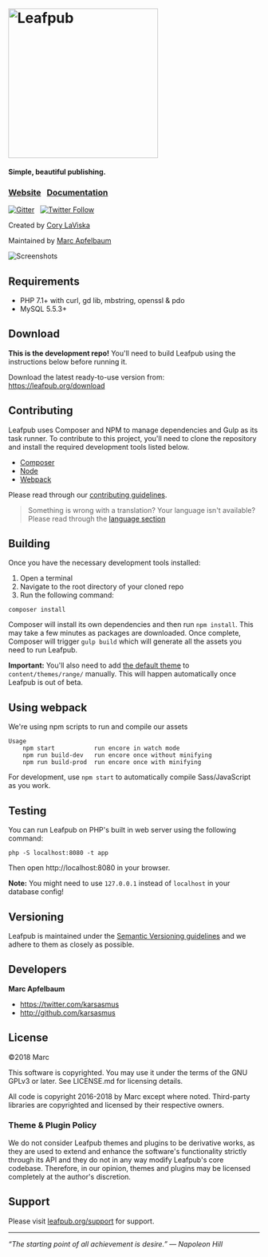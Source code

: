 # <img src="https://leafpub.org/content/uploads/2016/11/leafpub-logo-1.png" alt="Leafpub" width="300">
**Simple, beautiful publishing.**

### [Website](https://leafpub.org/) &nbsp; [Documentation](https://leafpub.org/docs) &nbsp;

[![Gitter](https://badges.gitter.im/Join%20Chat.svg)](https://gitter.im/Leafpub/leafpub)  &nbsp; [![Twitter Follow](https://img.shields.io/twitter/follow/leafpub.svg?style=social&maxAge=3600)](https://twitter.com/leafpub)

Created by [Cory LaViska](https://twitter.com/claviska)

Maintained by [Marc Apfelbaum](https://twitter.com/karsasmus)

![Screenshots](https://leafpub.org/content/uploads/2016/07/homepage-splash.png)

## Requirements

- PHP 7.1+ with curl, gd lib, mbstring, openssl & pdo
- MySQL 5.5.3+

## Download

**This is the development repo!** You'll need to build Leafpub using the instructions below before running it.

Download the latest ready-to-use version from: https://leafpub.org/download

## Contributing

Leafpub uses Composer and NPM to manage dependencies and Gulp as its task runner. To contribute to this project, you'll need to clone the repository and install the required development tools listed below.

- [Composer](https://getcomposer.org/)
- [Node](https://nodejs.org/en/)
- [Webpack](http://webpack.js.org//)

Please read through our [contributing guidelines](https://github.com/leafpub/leafpub/blob/master/.github/CONTRIBUTING.md).

> Something is wrong with a translation? Your language isn't available? Please read through the [language section](https://github.com/leafpub/leafpub/blob/master/.github/CONTRIBUTING.md#languages)

## Building

Once you have the necessary development tools installed:

1. Open a terminal
2. Navigate to the root directory of your cloned repo
3. Run the following command:

```
composer install
```

Composer will install its own dependencies and then run `npm install`. This may take a few minutes as packages are downloaded. Once complete, Composer will trigger `gulp build` which will generate all the assets you need to run Leafpub.

**Important:** You'll also need to add [the default theme](https://github.com/Leafpub/range) to `content/themes/range/` manually. This will happen automatically once Leafpub is out of beta.

## Using webpack

We're using npm scripts to run and compile our assets
```
Usage
    npm start           run encore in watch mode
    npm run build-dev   run encore once without minifying
    npm run build-prod  run encore once with minifying

```

For development, use `npm start` to automatically compile Sass/JavaScript as you work.

## Testing

You can run Leafpub on PHP's built in web server using the following command:

```
php -S localhost:8080 -t app
```

Then open http://localhost:8080 in your browser.

**Note:** You might need to use `127.0.0.1` instead of `localhost` in your database config!

## Versioning

Leafpub is maintained under the [Semantic Versioning guidelines](http://semver.org/) and we adhere to them as closely as possible.

## Developers

**Marc Apfelbaum**

- https://twitter.com/karsasmus
- http://github.com/karsasmus

## License

©2018 Marc

This software is copyrighted. You may use it under the terms of the GNU GPLv3 or later. See LICENSE.md for licensing details.

All code is copyright 2016-2018 by Marc except where noted. Third-party libraries are copyrighted and licensed by their respective owners.

### Theme & Plugin Policy

We do not consider Leafpub themes and plugins to be derivative works, as they are used to extend and enhance the software's functionality strictly through its API and they do not in any way modify Leafpub's core codebase. Therefore, in our opinion, themes and plugins may be licensed completely at the author's discretion.

## Support

Please visit [leafpub.org/support](https://www.leafpub.org/support) for support.

------------------------------

*“The starting point of all achievement is desire.” — Napoleon Hill*
